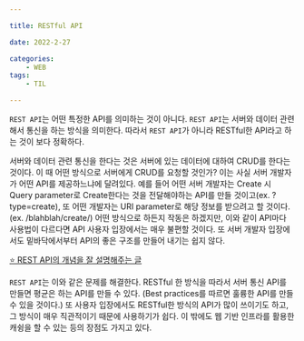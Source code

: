 ```yaml
---

title: RESTful API

date: 2022-2-27

categories:
    - WEB
tags:
    - TIL

--- 
```


`REST API`는 어떤 특정한 API를 의미하는 것이 아니다. `REST API`는 서버와 데이터 관련해서 통신을 하는 방식을 의미한다. 따라서 `REST API`가 아니라 RESTful한 API라고 하는 것이 보다 정확하다. 

서버와 데이터 관련 통신을 한다는 것은 서버에 있는 데이터에 대하여 CRUD를 한다는 것이다. 이 때 어떤 방식으로 서버에게 CRUD를 요청할 것인가? 이는 사실 서버 개발자가 어떤 API를 제공하느냐에 달려있다. 예를 들어 어떤 서버 개발자는 Create 시 Query parameter로 Create한다는 것을 전달해야하는 API를 만들 것이고(ex. ?type=create), 또 어떤 개발자는 URI parameter로 해당 정보를 받으려고 할 것이다.(ex. /blahblah/create/) 어떤 방식으로 하든지 작동은 하겠지만, 이와 같이 API마다 사용법이 다르다면 API 사용자 입장에서는 매우 불편할 것이다. 또 서버 개발자 입장에서도 밑바닥에서부터 API의 좋은 구조를 만들어 내기는 쉽지 않다.

[⭐️ REST API의 개념을 잘 설명해주는 글](https://bcho.tistory.com/m/953)


`REST API`는 이와 같은 문제를 해결한다. RESTful 한 방식을 따라서 서버 통신 API를 만들면 평균은 하는 API를 만들 수 있다. (Best practices를 따르면 훌륭한 API를 만들 수 있을 것이다.) 또 사용자 입장에서도 RESTful한 방식의 API가 많이 쓰이기도 하고, 그 방식이 매우 직관적이기 때문에 사용하기가 쉽다. 이 밖에도 웹 기반 인프라를 활용한 캐슁을 할 수 있는 등의 장점도 가지고 있다.
